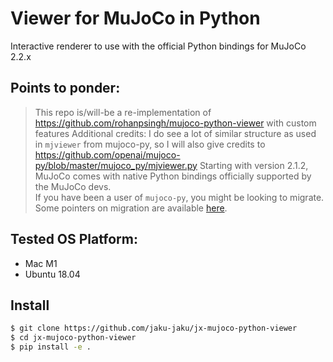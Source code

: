 # Viewer for MuJoCo in Python

Interactive renderer to use with the official Python bindings for MuJoCo 2.2.x

## Points to ponder:
> This repo is/will-be a re-implementation of https://github.com/rohanpsingh/mujoco-python-viewer with custom features
> Additional credits: I do see a lot of similar structure as used in `mjviewer` from mujoco-py, so I will also give credits to https://github.com/openai/mujoco-py/blob/master/mujoco_py/mjviewer.py
> Starting with version 2.1.2, MuJoCo comes with native Python bindings officially supported by the MuJoCo devs.  
> If you have been a user of `mujoco-py`, you might be looking to migrate.  
> Some pointers on migration are available [here](https://mujoco.readthedocs.io/en/latest/python.html#migration-notes-for-mujoco-py).

## Tested OS Platform:
- Mac M1
- Ubuntu 18.04

## Install
```sh
$ git clone https://github.com/jaku-jaku/jx-mujoco-python-viewer
$ cd jx-mujoco-python-viewer
$ pip install -e .
```
